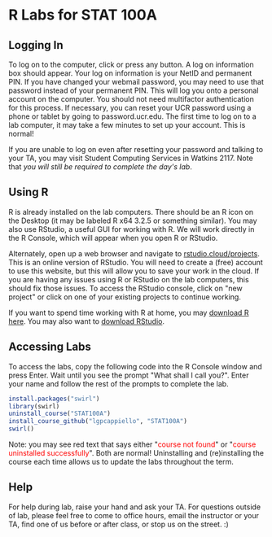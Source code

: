 # R Labs for STAT 100A

## Logging In

To log on to the computer, click or press any button. A log on information box should appear. Your log on information is your NetID and permanent PIN. If you have changed your webmail password, you may need to use that password instead of your permanent PIN. This will log you onto a personal account on the computer. You should not need multifactor authentication for this process. If necessary, you can reset your UCR password using a phone or tablet by going to password.ucr.edu. The first time to log on to a lab computer, it may take a few minutes to set up your account. This is normal!

If you are unable to log on even after resetting your password and talking to your TA, you may visit Student Computing Services in Watkins 2117. Note that *you will still be required to complete the day's lab*. 

## Using R

R is already installed on the lab computers. There should be an R icon on the Desktop (it may be labeled R x64 3.2.5 or something similar). You may also use RStudio, a useful GUI for working with R. We will work directly in the R Console, which will appear when you open R or RStudio. 

Alternately, open up a web browser and navigate to <a href="https://rstudio.cloud/projects" target="blank">rstudio.cloud/projects</a>. This is an online version of RStudio. You will need to create a (free) account to use this website, but this will allow you to save your work in the cloud. If you are having any issues using R or RStudio on the lab computers, this should fix those issues. To access the RStudio console, click on "new project" or click on one of your existing projects to continue working.

If you want to spend time working with R at home, you may <a href="https://www.r-project.org/" target="blank">download R here</a>. You may also want to <a href="https://www.rstudio.com/" target="blank">download RStudio</a>.

## Accessing Labs

To access the labs, copy the following code into the R Console window and press Enter. Wait until you see the prompt "What shall I call you?". Enter your name and follow the rest of the prompts to complete the lab.
```r
install.packages("swirl")
library(swirl)
uninstall_course("STAT100A")
install_course_github("lgpcappiello", "STAT100A")
swirl()
```
Note: you may see red text that says either "<span style="color:red">course not found</span>" or "<span style="color:red">course uninstalled successfully</span>". Both are normal! Uninstalling and (re)installing the course each time allows us to update the labs throughout the term.

## Help

For help during lab, raise your hand and ask your TA. For questions outside of lab, please feel free to come to office hours, email the instructor or your TA, find one of us before or after class, or stop us on the street. :)
